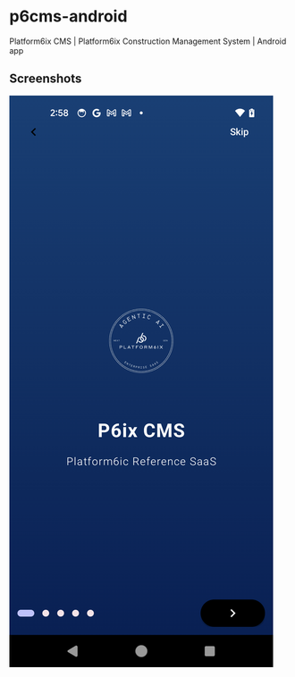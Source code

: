 # p6cms-android
Platform6ix CMS | Platform6ix Construction Management System | Android app


## Screenshots

![Screenshot 1](https://github.com/Platform6ixInc/p6cms-android/blob/main/screenshots/screenshot_1.png?raw=true)